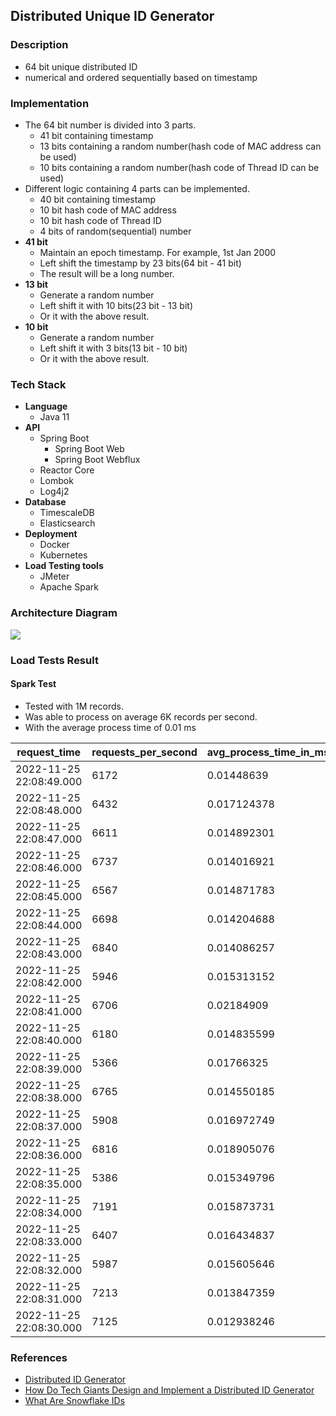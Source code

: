 ## Distributed Unique ID Generator

### Description

*   64 bit unique distributed ID
*   numerical and ordered sequentially based on timestamp

### Implementation

*   The 64 bit number is divided into 3 parts.
    *   41 bit containing timestamp
    *   13 bits containing a random number(hash code of MAC address can be used)
    *   10 bits containing a random number(hash code of Thread ID can be used)
*   Different logic containing 4 parts can be implemented.
    *   40 bit containing timestamp
    *   10 bit hash code of MAC address
    *   10 bit hash code of Thread ID
    *   4 bits of random(sequential) number
*   **41 bit**
    *   Maintain an epoch timestamp. For example, 1st Jan 2000
    *   Left shift the timestamp by 23 bits(64 bit - 41 bit)
    *   The result will be a long number.
*   **13 bit**
    *   Generate a random number
    *   Left shift it with 10 bits(23 bit - 13 bit)
    *   Or it with the above result.
*   **10 bit**
    *   Generate a random number
    *   Left shift it with 3 bits(13 bit - 10 bit)
    *   Or it with the above result.

### Tech Stack

*   **Language**
    *   Java 11
*   **API**
    *   Spring Boot
        *   Spring Boot Web
        *   Spring Boot Webflux
    *   Reactor Core
    *   Lombok
    *   Log4j2
*   **Database**
    *   TimescaleDB
    *   Elasticsearch
*   **Deployment**
    *   Docker
    *   Kubernetes
*   **Load Testing tools**
    *   JMeter
    *   Apache Spark

### Architecture Diagram

![](https://33333.cdn.cke-cs.com/kSW7V9NHUXugvhoQeFaf/images/dd3d6437787ae07d7a0d131ef465abfbf0270b20e1cc18b0.jpeg)

### Load Tests Result

#### Spark Test

*   Tested with 1M records.
*   Was able to process on average 6K records per second.
*   With the average process time of 0.01 ms

| **request\_time** | **requests\_per\_second** | **avg\_process\_time\_in\_ms** |
| --- | --- | --- |
| 2022-11-25 22:08:49.000 | 6172 | 0.01448639 |
| 2022-11-25 22:08:48.000 | 6432 | 0.017124378 |
| 2022-11-25 22:08:47.000 | 6611 | 0.014892301 |
| 2022-11-25 22:08:46.000 | 6737 | 0.014016921 |
| 2022-11-25 22:08:45.000 | 6567 | 0.014871783 |
| 2022-11-25 22:08:44.000 | 6698 | 0.014204688 |
| 2022-11-25 22:08:43.000 | 6840 | 0.014086257 |
| 2022-11-25 22:08:42.000 | 5946 | 0.015313152 |
| 2022-11-25 22:08:41.000 | 6706 | 0.02184909 |
| 2022-11-25 22:08:40.000 | 6180 | 0.014835599 |
| 2022-11-25 22:08:39.000 | 5366 | 0.01766325 |
| 2022-11-25 22:08:38.000 | 6765 | 0.014550185 |
| 2022-11-25 22:08:37.000 | 5908 | 0.016972749 |
| 2022-11-25 22:08:36.000 | 6816 | 0.018905076 |
| 2022-11-25 22:08:35.000 | 5386 | 0.015349796 |
| 2022-11-25 22:08:34.000 | 7191 | 0.015873731 |
| 2022-11-25 22:08:33.000 | 6407 | 0.016434837 |
| 2022-11-25 22:08:32.000 | 5987 | 0.015605646 |
| 2022-11-25 22:08:31.000 | 7213 | 0.013847359 |
| 2022-11-25 22:08:30.000 | 7125 | 0.012938246 |

### References

*   [Distributed ID Generator](https://towardsdatascience.com/ace-the-system-design-interview-distributed-id-generator-c65c6b568027)
*   [How Do Tech Giants Design and Implement a Distributed ID Generator](https://medium.com/geekculture/how-do-tech-giants-design-and-implement-a-distributed-id-generator-bd618803035f)
*   [What Are Snowflake IDs](https://betterprogramming.pub/uuid-generation-snowflake-identifiers-unique-2aed8b1771bc)
